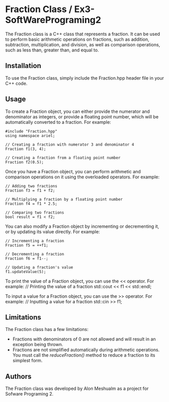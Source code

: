 # Fraction Class / Ex3-SoftWarePrograming2

The Fraction class is a C++ class that represents a fraction. It can be used to perform basic arithmetic operations on fractions, such as addition, subtraction, multiplication, and division, as well as comparison operations, such as less than, greater than, and equal to.

## Installation
To use the Fraction class, simply include the Fraction.hpp header file in your C++ code.

## Usage
To create a Fraction object, you can either provide the numerator and denominator as integers, or provide a floating point number, which will be automatically converted to a fraction. For example:

    #include "Fraction.hpp"
    using namespace ariel;

    // Creating a fraction with numerator 3 and denominator 4
    Fraction f1(3, 4);

    // Creating a fraction from a floating point number
    Fraction f2(0.5);

Once you have a Fraction object, you can perform arithmetic and comparison operations on it using the overloaded operators. For example:

    // Adding two fractions
    Fraction f3 = f1 + f2;

    // Multiplying a fraction by a floating point number
    Fraction f4 = f1 * 2.5;

    // Comparing two fractions
    bool result = f1 < f2;

You can also modify a Fraction object by incrementing or decrementing it, or by updating its value directly. For example:

    // Incrementing a fraction
    Fraction f5 = ++f1;

    // Decrementing a fraction
    Fraction f6 = f1--;

    // Updating a fraction's value
    f1.updateValue(5);

To print the value of a Fraction object, you can use the << operator. For example:
    // Printing the value of a fraction
    std::cout << f1 << std::endl;

To input a value for a Fraction object, you can use the >> operator. For example:
    // Inputting a value for a fraction
    std::cin >> f1;

## Limitations
The Fraction class has a few limitations:

* Fractions with denominators of 0 are not allowed and will result in an exception being thrown.
* Fractions are not simplified automatically during arithmetic operations. You must call the *reduceFraction()* method to reduce a fraction to its simplest form.

## Authors
The Fraction class was developed by Alon Meshualm as a project for Sofware Programing 2.